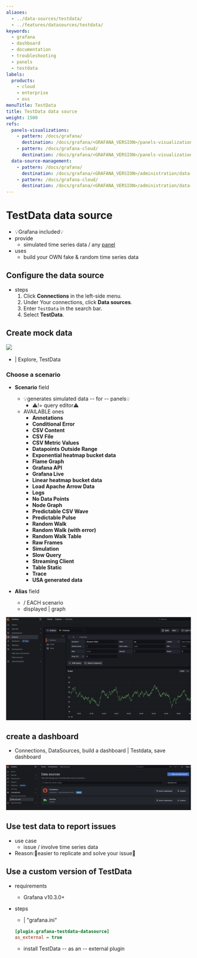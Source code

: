 ```yaml
---
aliases:
  - ../data-sources/testdata/
  - ../features/datasources/testdata/
keywords:
  - grafana
  - dashboard
  - documentation
  - troubleshooting
  - panels
  - testdata
labels:
  products:
    - cloud
    - enterprise
    - oss
menuTitle: TestData
title: TestData data source
weight: 1500
refs:
  panels-visualizations:
    - pattern: /docs/grafana/
      destination: /docs/grafana/<GRAFANA_VERSION>/panels-visualizations/
    - pattern: /docs/grafana-cloud/
      destination: /docs/grafana/<GRAFANA_VERSION>/panels-visualizations/
  data-source-management:
    - pattern: /docs/grafana/
      destination: /docs/grafana/<GRAFANA_VERSION>/administration/data-source-management/
    - pattern: /docs/grafana-cloud/
      destination: /docs/grafana/<GRAFANA_VERSION>/administration/data-source-management/
---
```


# TestData data source

* 💡Grafana included💡
* provide
  * simulated time series data / any [panel](ref:panels-visualizations)
* uses
  * build your OWN fake & random time series data

## Configure the data source

* steps
  1.  Click **Connections** in the left-side menu.
  1.  Under Your connections, click **Data sources**.
  1.  Enter `TestData` in the search bar.
  1.  Select **TestData**.

## Create mock data

![](/grafana/media/docs/data-sources/screenshot-testdata-add-10.0.png)
* | Explore, TestData

### Choose a scenario

* **Scenario** field
  * 💡generates simulated data -- for -- panels💡
    * ⚠️!= query editor⚠️ 
  * AVAILABLE ones
    - **Annotations**
    - **Conditional Error**
    - **CSV Content**
    - **CSV File**
    - **CSV Metric Values**
    - **Datapoints Outside Range**
    - **Exponential heatmap bucket data**
    - **Flame Graph**
    - **Grafana API**
    - **Grafana Live**
    - **Linear heatmap bucket data**
    - **Load Apache Arrow Data**
    - **Logs**
    - **No Data Points**
    - **Node Graph**
    - **Predictable CSV Wave**
    - **Predictable Pulse**
    - **Random Walk**
    - **Random Walk (with error)**
    - **Random Walk Table**
    - **Raw Frames**
    - **Simulation**
    - **Slow Query**
    - **Streaming Client**
    - **Table Static**
    - **Trace**
    - **USA generated data**

* **Alias** field
  * / EACH scenario
  * displayed | graph

![](static/scenariosAndAlias.png)

## create a dashboard

* Connections, DataSources, build a dashboard | Testdata, save dashboard

![](static/buildDashboard.png)

## Use test data to report issues

* use case  
  * issue / involve time series data
* Reason:🧠easier to replicate and solve your issue🧠

## Use a custom version of TestData

* requirements
  * Grafana v10.3.0+

* steps
  * | "grafana.ini"
   ```ini
   [plugin.grafana-testdata-datasource]
   as_external = true
   ```
  * install TestData -- as an -- external plugin
